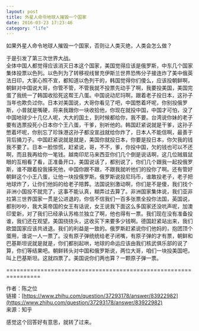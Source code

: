 ```yaml
---
layout: post
title: 外星人命令地球人摧毁一个国家
date: 2016-03-23 17:23:46
category: "life"
---
```


如果外星人命令地球人摧毁一个国家，否则让人类灭绝，人类会怎么做？


于是引发了第三次世界大战。  
全体中国人都觉得应该消灭日本这个国家，美国觉得应该是俄罗斯，中东几个国家集体投票以色列。以色列为了转移视线冒充伊斯兰世界恐怖分子接连炸了美中俄英法日印，大家心照不宣，都知道以色列干的，韩国觉得你们傻么，应该投朝鲜啊，朝鲜对中国说大哥，你管不管，不管我就不投票先动手了啊，我要投美国，美国完蛋了我统一了韩国收拾死这帮王八蛋。中国说动尼玛啊，跟着老子投日本，这孙子当年也欺负过你。日本对美国说，大哥你看见了吧，中国憋着坏呢，你别投俄罗斯，小普就是嘴硬，将来我跟你一块收拾他，你现在就投中国，中国才可怕，没了中国地球少十几亿人呢，大大的国土，到时候都给你，我不要。台湾说你妹的老子要有选票投死小日本你个王八蛋，干爹，别听他的。韩国赶紧说就是干爹，这孙子憋着坏呢，你别忘了珍珠港这孙子都没宣战就给你炸了，日本人不能信啊，最善于背后捅刀子。中国赶紧说就是就是，美国你就投日本，你要是投日本，你欠我的钱我不要了。日本一脸惊慌，赶紧说，哥，不不，爹，你投中国，欠的钱也可以不还啊，而且我再给你一笔钱。越南印尼马来西亚你们几个倒是说话啊，这几位贼眉鼠眼的互相看了看，正准备开口，美国说话了，都别说了，你们几个跟我一起投俄罗斯，谁不跟着投我揍死他，中国你跟不跟，不跟我就听他们的投你了啊。还有管好朝鲜这个小王八蛋，让他一块投俄罗斯。俄罗斯说投尼玛币，谁敢投老子，老子把地球炸了，让你们他妈的给老子陪葬。法国说别激动啊，你们是不是傻，我们找个非洲小国投不就完了，这事不能认真，糊弄过去算了。非洲国家集体说，我们亚非拉第三世界国家一贯是公进退的，你信不信我们一百多张票全投你法国，英国说，都别吵吵，我大英帝国的女王有话说，女王说我下面这么多国家还没吭声呢，加澳印爱新，对了我们已经承认苏格兰独立了啊，他也得有一票。我们现在没有准备投谁，我们还在观望。美国挠挠头，这收买下来要多少钱啊。德国赶紧站出来，我们欧盟国家应该共进退。我们的利益是一致的。俄罗斯赶紧说你们他妈的，抱团顶个蛋用，谁说一人一票了。没有原子弹统统给老子闭嘴，有原子弹的才有票，朝鲜和巴基斯坦说就是就是，你们都别起哄，地球的命运应该由我们核武俱乐部的说了算，你们等结果吧。朝鲜转头对中国和俄罗斯说，两位大哥，咱们一块投美国吧，叫上巴基斯坦。这就四票了。美国说你们两也算？一颗原子弹一票。   

================================================================   

作者：陈之位  
链接：[https://www.zhihu.com/question/37293178/answer/83922982](https://www.zhihu.com/question/37293178/answer/83922982)  
来源：知乎

感觉这个回答好有意思，就转了过来。